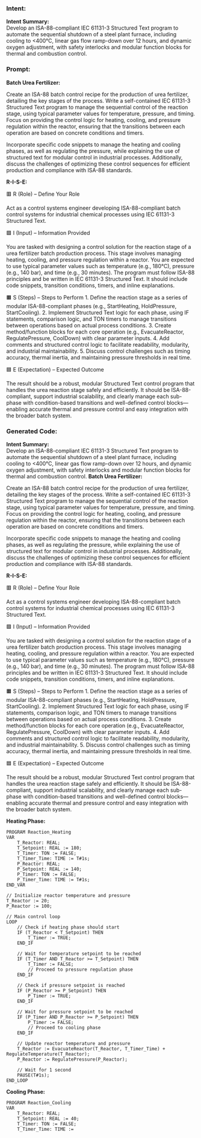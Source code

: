 ### Intent:
**Intent Summary:**  
Develop an ISA-88-compliant IEC 61131-3 Structured Text program to automate the sequential shutdown of a steel plant furnace, including cooling to <400°C, linear gas flow ramp-down over 12 hours, and dynamic oxygen adjustment, with safety interlocks and modular function blocks for thermal and combustion control.

### Prompt:
**Batch Urea Fertilizer:**

Create an ISA-88 batch control recipe for the production of urea fertilizer, detailing the key stages of the process. Write a self-contained IEC 61131-3 Structured Text program to manage the sequential control of the reaction stage, using typical parameter values for temperature, pressure, and timing. Focus on providing the control logic for heating, cooling, and pressure regulation within the reactor, ensuring that the transitions between each operation are based on concrete conditions and timers.

Incorporate specific code snippets to manage the heating and cooling phases, as well as regulating the pressure, while explaining the use of structured text for modular control in industrial processes. Additionally, discuss the challenges of optimizing these control sequences for efficient production and compliance with ISA-88 standards.

**R-I-S-E:**

🟥 R (Role) – Define Your Role

Act as a control systems engineer developing ISA-88-compliant batch control systems for industrial chemical processes using IEC 61131-3 Structured Text.

🟩 I (Input) – Information Provided

You are tasked with designing a control solution for the reaction stage of a urea fertilizer batch production process. This stage involves managing heating, cooling, and pressure regulation within a reactor. You are expected to use typical parameter values such as temperature (e.g., 180°C), pressure (e.g., 140 bar), and time (e.g., 30 minutes). The program must follow ISA-88 principles and be written in IEC 61131-3 Structured Text. It should include code snippets, transition conditions, timers, and inline explanations.

🟧 S (Steps) – Steps to Perform
	1.	Define the reaction stage as a series of modular ISA-88-compliant phases (e.g., StartHeating, HoldPressure, StartCooling).
	2.	Implement Structured Text logic for each phase, using IF statements, comparison logic, and TON timers to manage transitions between operations based on actual process conditions.
	3.	Create method/function blocks for each core operation (e.g., EvacuateReactor, RegulatePressure, CoolDown) with clear parameter inputs.
	4.	Add comments and structured control logic to facilitate readability, modularity, and industrial maintainability.
	5.	Discuss control challenges such as timing accuracy, thermal inertia, and maintaining pressure thresholds in real time.

🟦 E (Expectation) – Expected Outcome

The result should be a robust, modular Structured Text control program that handles the urea reaction stage safely and efficiently. It should be ISA-88-compliant, support industrial scalability, and clearly manage each sub-phase with condition-based transitions and well-defined control blocks—enabling accurate thermal and pressure control and easy integration with the broader batch system.

### Generated Code:
**Intent Summary:**  
Develop an ISA-88-compliant IEC 61131-3 Structured Text program to automate the sequential shutdown of a steel plant furnace, including cooling to <400°C, linear gas flow ramp-down over 12 hours, and dynamic oxygen adjustment, with safety interlocks and modular function blocks for thermal and combustion control.
**Batch Urea Fertilizer:**

Create an ISA-88 batch control recipe for the production of urea fertilizer, detailing the key stages of the process. Write a self-contained IEC 61131-3 Structured Text program to manage the sequential control of the reaction stage, using typical parameter values for temperature, pressure, and timing. Focus on providing the control logic for heating, cooling, and pressure regulation within the reactor, ensuring that the transitions between each operation are based on concrete conditions and timers.

Incorporate specific code snippets to manage the heating and cooling phases, as well as regulating the pressure, while explaining the use of structured text for modular control in industrial processes. Additionally, discuss the challenges of optimizing these control sequences for efficient production and compliance with ISA-88 standards.

**R-I-S-E:**

🟥 R (Role) – Define Your Role

Act as a control systems engineer developing ISA-88-compliant batch control systems for industrial chemical processes using IEC 61131-3 Structured Text.

🟩 I (Input) – Information Provided

You are tasked with designing a control solution for the reaction stage of a urea fertilizer batch production process. This stage involves managing heating, cooling, and pressure regulation within a reactor. You are expected to use typical parameter values such as temperature (e.g., 180°C), pressure (e.g., 140 bar), and time (e.g., 30 minutes). The program must follow ISA-88 principles and be written in IEC 61131-3 Structured Text. It should include code snippets, transition conditions, timers, and inline explanations.

🟧 S (Steps) – Steps to Perform
	1.	Define the reaction stage as a series of modular ISA-88-compliant phases (e.g., StartHeating, HoldPressure, StartCooling).
	2.	Implement Structured Text logic for each phase, using IF statements, comparison logic, and TON timers to manage transitions between operations based on actual process conditions.
	3.	Create method/function blocks for each core operation (e.g., EvacuateReactor, RegulatePressure, CoolDown) with clear parameter inputs.
	4.	Add comments and structured control logic to facilitate readability, modularity, and industrial maintainability.
	5.	Discuss control challenges such as timing accuracy, thermal inertia, and maintaining pressure thresholds in real time.

🟦 E (Expectation) – Expected Outcome

The result should be a robust, modular Structured Text control program that handles the urea reaction stage safely and efficiently. It should be ISA-88-compliant, support industrial scalability, and clearly manage each sub-phase with condition-based transitions and well-defined control blocks—enabling accurate thermal and pressure control and easy integration with the broader batch system.

**Heating Phase:**

```st
PROGRAM Reaction_Heating
VAR
    T_Reactor: REAL;
    T_Setpoint: REAL := 180;
    T_Timer: TON := FALSE;
    T_Timer_Time: TIME := T#1s;
    P_Reactor: REAL;
    P_Setpoint: REAL := 140;
    P_Timer: TON := FALSE;
    P_Timer_Time: TIME := T#1s;
END_VAR

// Initialize reactor temperature and pressure
T_Reactor := 20;
P_Reactor := 100;

// Main control loop
LOOP
    // Check if heating phase should start
    IF (T_Reactor < T_Setpoint) THEN
        T_Timer := TRUE;
    END_IF

    // Wait for temperature setpoint to be reached
    IF (T_Timer AND T_Reactor >= T_Setpoint) THEN
        T_Timer := FALSE;
        // Proceed to pressure regulation phase
    END_IF

    // Check if pressure setpoint is reached
    IF (P_Reactor >= P_Setpoint) THEN
        P_Timer := TRUE;
    END_IF

    // Wait for pressure setpoint to be reached
    IF (P_Timer AND P_Reactor >= P_Setpoint) THEN
        P_Timer := FALSE;
        // Proceed to cooling phase
    END_IF

    // Update reactor temperature and pressure
    T_Reactor := EvacuateReactor(T_Reactor, T_Timer_Time) + RegulateTemperature(T_Reactor);
    P_Reactor := RegulatePressure(P_Reactor);

    // Wait for 1 second
    PAUSE(T#1s);
END_LOOP
```

**Cooling Phase:**

```st
PROGRAM Reaction_Cooling
VAR
    T_Reactor: REAL;
    T_Setpoint: REAL := 40;
    T_Timer: TON := FALSE;
    T_Timer_Time: TIME :=
